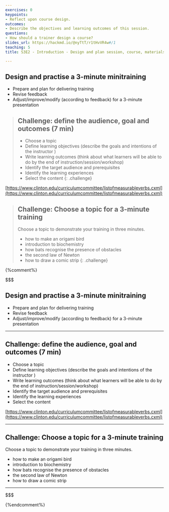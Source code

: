 ```yaml
---
exercises: 0
keypoints:
- Reflect upon course design.
outcomes:
- Describe the objectives and learning outcomes of this session.
questions:
- How should a trainer design a course?
slides_url: https://hackmd.io/@nyTtT/r1tHvVR4w#/1
teaching: 5
title: S3E2 - Introduction - Design and plan session, course, materials

---
```


## Design and practise a 3-minute minitraining

- Prepare and plan for delivering training 
- Revise feedback 
- Adjust/improve/modify (according to feedback) for a 3-minute presentation


> ## Challenge: define the audience, goal and outcomes (7 min)
>
> - Choose a topic
> - Define learning objectives (describe the goals and intentions of the instructor )
> - Write learning outcomes (think about what learners will be able to do by the end of instruction/session/workshop)
> - Identify the target audience and prerequisites
> - Identify the learning experiences
> - Select the content
{: .challenge}

[https://www.clinton.edu/curriculumcommittee/listofmeasurableverbs.cxml](https://www.clinton.edu/curriculumcommittee/listofmeasurableverbs.cxml)


> ## Challenge: Choose a topic  for a 3-minute training
>
> Choose a topic to demonstrate your training in three minutes. 
>
> - how to make an origami bird
> - introduction to biochemistry
> - how bats recognise the presence of obstacles
> - the second law of Newton
> - how to draw a comic strip
{: .challenge}


{%comment%}

$$$
## Design and practise a 3-minute minitraining

- Prepare and plan for delivering training 
- Revise feedback 
- Adjust/improve/modify (according to feedback) for a 3-minute presentation

---

## Challenge: define the audience, goal and outcomes (7 min)

- Choose a topic
- Define learning objectives (describe the goals and intentions of the instructor )
- Write learning outcomes (think about what learners will be able to do by the end of instruction/session/workshop)
- Identify the target audience and prerequisites
- Identify the learning experiences
- Select the content

[https://www.clinton.edu/curriculumcommittee/listofmeasurableverbs.cxml](https://www.clinton.edu/curriculumcommittee/listofmeasurableverbs.cxml)

---

## Challenge: Choose a topic  for a 3-minute training

Choose a topic to demonstrate your training in three minutes. 
- how to make an origami bird
- introduction to biochemistry
- how bats recognise the presence of obstacles
- the second law of Newton
- how to draw a comic strip

---
$$$



{%endcomment%}
